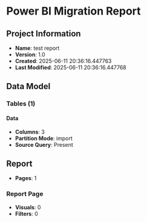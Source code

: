 # Power BI Migration Report

## Project Information
- **Name**: test report
- **Version**: 1.0
- **Created**: 2025-06-11 20:36:16.447763
- **Last Modified**: 2025-06-11 20:36:16.447768

## Data Model

### Tables (1)

#### Data
- **Columns**: 3
- **Partition Mode**: import
- **Source Query**: Present

## Report
- **Pages**: 1

### Report Page
- **Visuals**: 0
- **Filters**: 0
